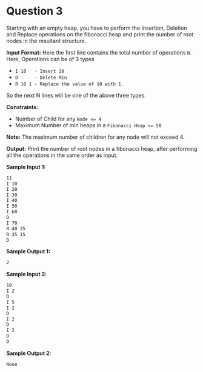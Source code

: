 # Question 3

Starting with an empty heap, you have to perform the Insertion, Deletion and Replace operations on the fibonacci heap and print the number of root nodes in the resultant structure.

**Input Format:** Here the first line contains the total number of operations `N`. Here, Operations can be of 3 types

- `I 10   - Insert 10`
- `D      - Delete Min`
- `R 10 1 - Replace the value of 10 with 1.`

So the next N lines will be one of the above three types.

**Constraints:**

- Number of Child for any `Node <= 4`
- Maximum Number of min heaps in a `Fibonacci Heap <= 50`

**Note:** The maximum number of children for any node will not exceed 4.

**Output:** Print the number of root nodes in a fibonacci heap, after performing all the operations in the same order as input.

**Sample Input 1:**

```bash
11
I 10
I 20
I 30
I 40
I 50
I 60
D
I 70
R 40 35
R 35 15
D
```

**Sample Output 1:**

```bash
2
```

**Sample Input 2:**

```bash
10
I 2
D
I 5
I 2
D
I 2
D
I 2
D
D
```

**Sample Output 2:**

```bash
None
```
